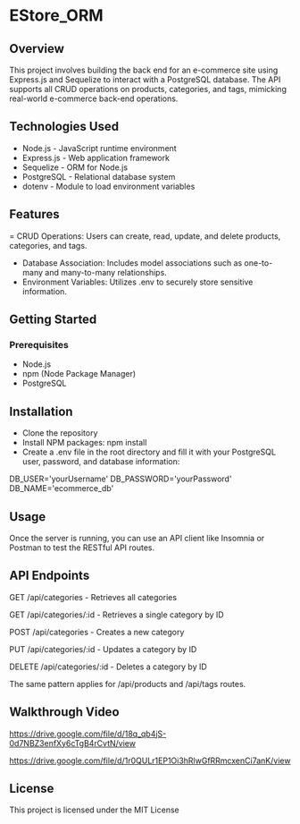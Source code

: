 # EStore_ORM
## Overview
This project involves building the back end for an e-commerce site using Express.js and Sequelize to interact with a PostgreSQL database. The API supports all CRUD operations on products, categories, and tags, mimicking real-world e-commerce back-end operations.

## Technologies Used
- Node.js - JavaScript runtime environment
- Express.js - Web application framework
- Sequelize - ORM for Node.js
- PostgreSQL - Relational database system
- dotenv - Module to load environment variables
## Features
= CRUD Operations: Users can create, read, update, and delete products, categories, and tags.
- Database Association: Includes model associations such as one-to-many and many-to-many relationships.
- Environment Variables: Utilizes .env to securely store sensitive information.
## Getting Started
### Prerequisites
- Node.js
- npm (Node Package Manager)
- PostgreSQL
## Installation
- Clone the repository
- Install NPM packages: npm install
- Create a .env file in the root directory and fill it with your PostgreSQL user, password, and database information:
  
DB_USER='yourUsername'
DB_PASSWORD='yourPassword'
DB_NAME='ecommerce_db'

## Usage
Once the server is running, you can use an API client like Insomnia or Postman to test the RESTful API routes.

## API Endpoints

GET /api/categories - Retrieves all categories

GET /api/categories/:id - Retrieves a single category by ID

POST /api/categories - Creates a new category

PUT /api/categories/:id - Updates a category by ID

DELETE /api/categories/:id - Deletes a category by ID

The same pattern applies for /api/products and /api/tags routes.

## Walkthrough Video

 https://drive.google.com/file/d/18q_qb4jS-0d7NBZ3enfXy6cTgB4rCvtN/view

 https://drive.google.com/file/d/1r0QULr1EP1Oi3hRlwGfRRmcxenCi7anK/view
 
## License
This project is licensed under the MIT License
